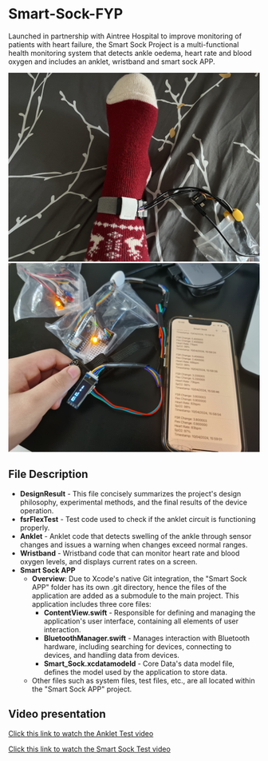 # Smart-Sock-FYP
Launched in partnership with Aintree Hospital to improve monitoring of patients with heart failure, the Smart Sock Project is a multi-functional health monitoring system that detects ankle oedema, heart rate and blood oxygen and includes an anklet, wristband and smart sock APP.

![Anklet Test](images\AnkletTest.JPG)
![Smart Sock with APP](images\SmartSock.JPG)

## File Description

- **DesignResult** - This file concisely summarizes the project's design philosophy, experimental methods, and the final results of the device operation.
- **fsrFlexTest** - Test code used to check if the anklet circuit is functioning properly.
- **Anklet** - Anklet code that detects swelling of the ankle through sensor changes and issues a warning when changes exceed normal ranges.
- **Wristband** - Wristband code that can monitor heart rate and blood oxygen levels, and displays current rates on a screen.
- **Smart Sock APP**
  - **Overview**: Due to Xcode's native Git integration, the "Smart Sock APP" folder has its own .git directory, hence the files of the application are added as a submodule to the main project. This application includes three core files:
    - **ContentView.swift** - Responsible for defining and managing the application's user interface, containing all elements of user interaction.
    - **BluetoothManager.swift** - Manages interaction with Bluetooth hardware, including searching for devices, connecting to devices, and handling data from devices.
    - **Smart_Sock.xcdatamodeld** - Core Data's data model file, defines the model used by the application to store data.
  - Other files such as system files, test files, etc., are all located within the "Smart Sock APP" project.

## Video presentation

[Click this link to watch the Anklet Test video](https://youtu.be/gibniL41s3s)

[Click this link to watch the Smart Sock Test video](https://youtu.be/yrWCAZGC_oE)
